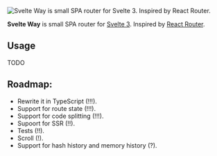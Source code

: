 <img alt="Svelte Way is small SPA router for Svelte 3. Inspired by React Router.
" src="https://github.com/SogoCZE/svelte-way/blob/master/public/github.svg">

**Svelte Way** is small SPA router for [Svelte 3](https://svelte.dev/). Inspired by [React Router](https://github.com/ReactTraining/react-router).

## Usage

TODO

## Roadmap:
- Rewrite it in TypeScript (!!!).
- Support for route state (!!!).
- Support for code splitting (!!!).
- Supoort for SSR (!!).
- Tests (!!).
- Scroll (!).
- Support for hash history and memory history (?).
